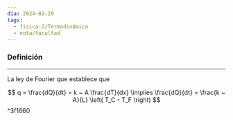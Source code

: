```yaml
---
dia: 2024-02-29
tags:
  - fisica-2/Termodinámica
  - nota/facultad
---
```

### Definición
---
La ley de Fourier que establece que 

$$ q = \frac{dQ}{dt} = k ~ A \frac{dT}{dx} \implies \frac{dQ}{dt} = \frac{k ~ A}{L} \left( T_C - T_F \right) $$ ^3f1660
